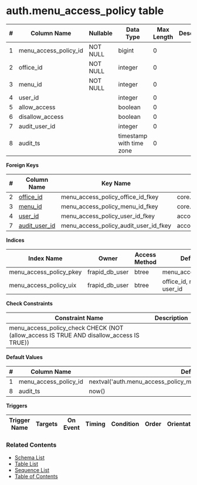 # auth.menu_access_policy table



| # | Column Name | Nullable | Data Type | Max Length | Description |
| --- | --- | --- | --- | --- | --- |
| 1 | menu_access_policy_id | NOT NULL | bigint | 0 |  |
| 2 | office_id | NOT NULL | integer | 0 |  |
| 3 | menu_id | NOT NULL | integer | 0 |  |
| 4 | user_id |  | integer | 0 |  |
| 5 | allow_access |  | boolean | 0 |  |
| 6 | disallow_access |  | boolean | 0 |  |
| 7 | audit_user_id |  | integer | 0 |  |
| 8 | audit_ts |  | timestamp with time zone | 0 |  |



**Foreign Keys**

| # | Column Name | Key Name | References |
| --- | --- | --- | --- |
| 2 | [office_id](../core/offices.md) | menu_access_policy_office_id_fkey | core.offices.office_id |
| 3 | [menu_id](../core/menus.md) | menu_access_policy_menu_id_fkey | core.menus.menu_id |
| 4 | [user_id](../account/users.md) | menu_access_policy_user_id_fkey | account.users.user_id |
| 7 | [audit_user_id](../account/users.md) | menu_access_policy_audit_user_id_fkey | account.users.user_id |



**Indices**

| Index Name | Owner | Access Method | Definition | Description |
| --- | --- | --- | --- | --- |
| menu_access_policy_pkey | frapid_db_user | btree | menu_access_policy_id |  |
| menu_access_policy_uix | frapid_db_user | btree | office_id, menu_id, user_id |  |



**Check Constraints**

| Constraint Name | Description |
| --- | --- |
| menu_access_policy_check CHECK (NOT (allow_access IS TRUE AND disallow_access IS TRUE)) |  |



**Default Values**

| # | Column Name | Default |
| --- | --- | --- |
| 1 | menu_access_policy_id | nextval('auth.menu_access_policy_menu_access_policy_id_seq'::regclass) |
| 8 | audit_ts | now() |


**Triggers**

| Trigger Name | Targets | On Event | Timing | Condition | Order | Orientation | Description |
| --- | --- | --- | --- | --- | --- | --- | --- |


### Related Contents
* [Schema List](../../schemas.md)
* [Table List](../../tables.md)
* [Sequence List](../../sequences.md)
* [Table of Contents](../../README.md)
